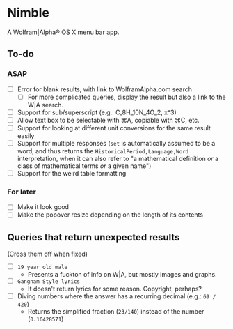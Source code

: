 Nimble
======

A Wolfram|Alpha® OS X menu bar app.

## To-do

### ASAP
- [ ] Error for blank results, with link to WolframAlpha.com search
  - [ ] For more complicated queries, display the result but also a link to the W|A search.
- [ ] Support for sub/superscript (e.g.: C_8H_10N_4O_2, x^3)
- [ ] Allow text box to be selectable with ⌘A, copiable with ⌘C, etc.
- [ ] Support for looking at different unit conversions for the same result easily
- [ ] Support for multiple responses (`set` is automatically assumed to be a word, and thus returns the `HistoricalPeriod,Language,Word` interpretation, when it can also refer to "a mathematical definition *or* a class of mathematical terms *or* a given name")
- [ ] Support for the weird table formatting

### For later
- [ ] Make it look good
- [ ] Make the popover resize depending on the length of its contents

## Queries that return unexpected results
(Cross them off when fixed)
 - [ ] `19 year old male`
   - Presents a fuckton of info on W|A, but mostly images and graphs.
 - [ ] `Gangnam Style lyrics`
   - It doesn't return lyrics for some reason. Copyright, perhaps?
 - [ ] Diving numbers where the answer has a recurring decimal (e.g.: `69 / 420`)
   - Returns the simplified fraction (`23/140`) instead of the number (`0.16428571`)
